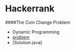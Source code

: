 # Hackerrank

####The Coin Change Problem
- Dynamic Programming
- [problem](https://www.hackerrank.com/challenges/coin-change/problem)
- [Solution.java]
